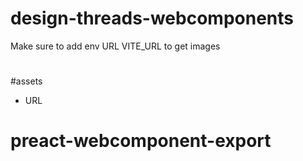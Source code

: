 # design-threads-webcomponents

Make sure to add env URL VITE_URL to get images

#

#assets

- URL
# preact-webcomponent-export
